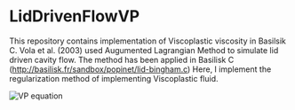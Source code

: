 # LidDrivenFlowVP
This repository contains implementation of Viscoplastic viscosity in Basilsik C.
Vola et al. (2003) used Augumented Lagrangian Method to simulate lid driven cavity flow. The method has been applied in Basilisk C (http://basilisk.fr/sandbox/popinet/lid-bingham.c)
Here, I implement the regularization method of implementing Viscoplastic fluid.

![VP equation](https://github.com/VatsalSy/Equations/blob/master/VP1.png)
